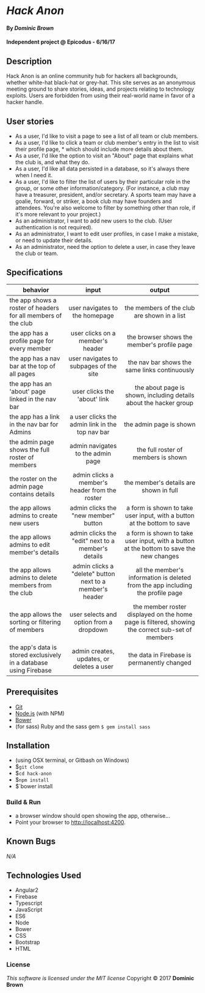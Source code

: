 # _Hack Anon_

#### By _**Dominic Brown**_

#### Independent project @ Epicodus - 6/16/17

## Description

Hack Anon is an online community hub for hackers all backgrounds, whether white-hat black-hat or grey-hat.  This site serves as an anonymous meeting ground to share stories, ideas, and projects relating to technology exploits.  Users are forbidden from using their real-world name in favor of a hacker handle.

## User stories

* As a user, I'd like to visit a page to see a list of all team or club members.
* As a user, I'd like to click a team or club member's entry in the list to visit their profile page, * which should include more details about them.
* As a user, I'd like the option to visit an "About" page that explains what the club is, and what they do.
* As a user, I'd like all data persisted in a database, so it's always there when I need it.
* As a user, I'd like to filter the list of users by their particular role in the group, or some other information/category. (For instance, a club may have a treasurer, president, and/or secretary. A sports team may have a goalie, forward, or striker, a book club may have founders and attendees. You're also welcome to filter by something other than role, if it's more relevant to your project.)
* As an administrator, I want to add new users to the club. (User authentication is not required).
* As an administrator, I want to edit user profiles, in case I make a mistake, or need to update their details.
* As an administrator, need the option to delete a user, in case they leave the club or team.

## Specifications

| behavior |  input   |  output  |
|----------|:--------:|:--------:|
|the app shows a roster of headers for all members of the club|user navigates to the homepage|the members of the club are shown in a list|
|the app has a profile page for every member|user clicks on a member's header|the browser shows the member's profile page|
|the app has a nav bar at the top of all pages|user navigates to subpages of the site|the nav bar shows the same links continuously|
|the app has an 'about' page linked in the nav bar |user clicks the 'about' link|the about page is shown, including details about the hacker group|
|the app has a link in the nav bar for Admins|a user clicks the admin link in the top nav bar|the admin page is shown|
|the admin page shows the full roster of members|admin navigates to the admin page|the full roster of members is shown|
|the roster on the admin page contains details|admin clicks a member's header from the roster|the member's details are shown in full|
|the app allows admins to create new users|admin clicks the "new member" button|a form is shown to take user input, with a button at the bottom to save|
|the app allows admins to edit member's details|admin clicks the "edit" next to a member's details|a form is shown to take user input, with a button at the bottom to save the new changes|
|the app allows admins to delete members from the club|admin clicks a "delete" button next to a member's header|all the member's information is deleted from the app including the profile page|
|the app allows the sorting or filtering of members|user selects and option from a dropdown|the member roster displayed on the home page is filtered, showing the correct sub-set of members|
|the app's data is stored exclusively in a database using Firebase|admin creates, updates, or deletes a user|the data in Firebase is permanently changed|

## Prerequisites

* [Git](https://git-scm.com/)
* [Node.js](https://nodejs.org/) (with NPM)
* [Bower](https://bower.io/)
* (for sass) Ruby and the sass gem `$ gem install sass`

## Installation

* (using OSX terminal, or Gitbash on Windows)
* $`git clone`
* $`cd hack-anon`
* $`npm install`
* $`bower install

### Build & Run

* a browser window should open showing the app, otherwise...
* Point your browser to [http://localhost:4200](http://localhost:4200).

## Known Bugs
_N/A_

## Technologies Used
 * Angular2
 * Firebase
 * Typescript
 * JavaScript
 * ES6
 * Node
 * Bower
 * CSS
 * Bootstrap
 * HTML

 ### License
 *This software is licensed under the MIT license*
 Copyright © 2017 **Dominic Brown**
